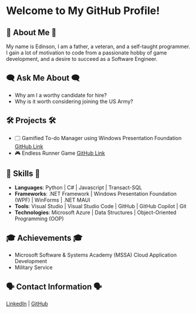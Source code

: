 # Welcome to My GitHub Profile!

## 👋 About Me 👋
My name is Edinson, I am a father, a veteran, and a self-taught programmer. I gain a lot of motivation to code from a passionate hobby of game development, and a desire to succeed as a Software Engineer.

## 🗨 Ask Me About 🗨 
- Why am I a worthy candidate for hire?
- Why is it worth considering joining the US Army?

## 🛠 Projects 🛠
- 🗔 Gamified To-do Manager using Windows Presentation Foundation [GitHub Link](https://github.com/nosnid3-portfolio/ToDoManager)
- 🎮 Endless Runner Game [GitHub Link](https://github.com/nosnid3-portfolio/NinjaTrainingGrounds)

## 🔋 Skills 🔋
- **Languages**: Python | C# | Javascript | Transact-SQL
- **Frameworks**: .NET Framework | Windows Presentation Foundation (WPF) | WinForms | .NET MAUI
- **Tools**: Visual Studio | Visual Studio Code | GitHub | GitHub Copilot | Git
- **Technologies**: Microsoft Azure | Data Structures | Object-Oriented Programming (OOP)

## 🎓 Achievements 🎓
- Microsoft Software & Systems Academy (MSSA) Cloud Application Development
- Military Service

## 🗣 Contact Information 🗣
[LinkedIn](https://www.linkedin.com/in/edinson-cabral/) | [GitHub](https://github.com/official-nosnid3/)

